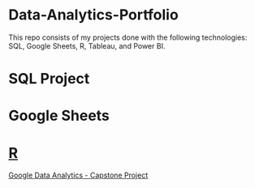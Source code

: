 # Data-Analytics-Portfolio
This repo consists of my projects done with the following technologies: SQL, Google Sheets, R, Tableau, and Power BI.

# SQL Project


# Google Sheets


# [R](https://github.com/ShaunJPartridge/Data-Analytics-Portfolio/tree/main/R)
[Google Data Analytics - Capstone Project](https://github.com/ShaunJPartridge/Data-Analytics-Portfolio/tree/main/R) 
